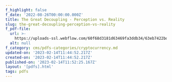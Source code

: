 ```yaml
---
f_highlight: false
f_date: '2022-08-26T00:00:00.000Z'
title: The Great Decoupling - Perception vs. Reality
slug: the-great-decoupling-perception-vs-reality
f_pdf-file:
  url: >-
    https://uploads-ssl.webflow.com/60f68d3181d63469fa3ddb34/63eb7422bdcbef39b36e03d4_The%20Great%20Decoupling-%20Perception%20vs.%20Reality.pdf
  alt: null
f_category: cms/pdfs-categories/cryptocurrency.md
updated-on: '2023-02-14T11:44:52.217Z'
created-on: '2023-02-14T11:44:52.217Z'
published-on: '2023-02-14T11:52:25.167Z'
layout: '[pdfs].html'
tags: pdfs
---
```




